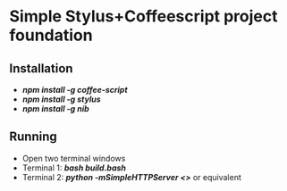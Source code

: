 # Simple Stylus+Coffeescript project foundation

## Installation
* ***npm install -g coffee-script***
* ***npm install -g stylus***
* ***npm install -g nib***

## Running
* Open two terminal windows
* Terminal 1: ***bash build.bash***
* Terminal 2: ***python -mSimpleHTTPServer <<port>>*** or equivalent
